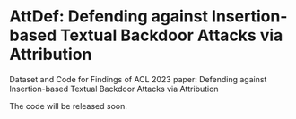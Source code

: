 # AttDef: Defending against Insertion-based Textual Backdoor Attacks via Attribution

Dataset and Code for Findings of ACL 2023 paper: Defending against Insertion-based Textual Backdoor Attacks via Attribution

The code will be released soon. 
